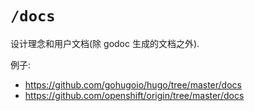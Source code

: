 # `/docs`

设计理念和用户文档(除 godoc 生成的文档之外).

例子:

-   <https://github.com/gohugoio/hugo/tree/master/docs>
-   <https://github.com/openshift/origin/tree/master/docs>
